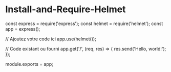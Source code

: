 # Install-and-Require-Helmet
const express = require('express');
const helmet = require('helmet');
const app = express();

// Ajoutez votre code ici
app.use(helmet());

// Code existant ou fourni
app.get('/', (req, res) => {
  res.send('Hello, world!');
});

module.exports = app;
